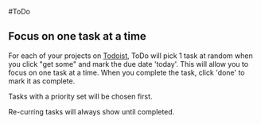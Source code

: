 #ToDo

## Focus on one task at a time

For each of your projects on [Todoist](http://www.todoist.com), ToDo will pick 1 task at random when you click "get some" and mark the due date 'today'. This will allow you to focus on one task at a time. When you complete the task, click 'done' to mark it as complete.

Tasks with a priority set will be chosen first.

Re-curring tasks will always show until completed.